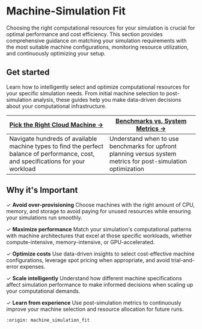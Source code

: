 # Machine-Simulation Fit

Choosing the right computational resources for your simulation is crucial for optimal performance and cost efficiency. This section provides comprehensive guidance on matching your simulation requirements with the most suitable machine configurations, monitoring resource utilization, and continuously optimizing your setup.

## Get started
Learn how to intelligently select and optimize computational resources for your specific simulation needs. From initial machine selection to post-simulation analysis, these guides help you make data-driven decisions about your computational infrastructure.

| **[Pick the Right Cloud Machine →](pick-cloud-machine.md)** | **[Benchmarks vs. System Metrics →](benchmark-sys-metrics.md)** |
|---|---|
| Navigate hundreds of available machine types to find the perfect balance of performance, cost, and specifications for your workload | Understand when to use benchmarks for upfront planning versus system metrics for post-simulation optimization |

## Why it's Important

✓ **Avoid over-provisioning** Choose machines with the right amount of CPU, memory, and storage to avoid paying for unused resources while ensuring your simulations run smoothly.

✓ **Maximize performance** Match your simulation's computational patterns with machine architectures that excel at those specific workloads, whether compute-intensive, memory-intensive, or GPU-accelerated.

✓ **Optimize costs** Use data-driven insights to select cost-effective machine configurations, leverage spot pricing when appropriate, and avoid trial-and-error expenses.

✓ **Scale intelligently** Understand how different machine specifications affect simulation performance to make informed decisions when scaling up your computational demands.

✓ **Learn from experience** Use post-simulation metrics to continuously improve your machine selection and resource allocation for future runs.

```{banner}
:origin: machine_simulation_fit
```
